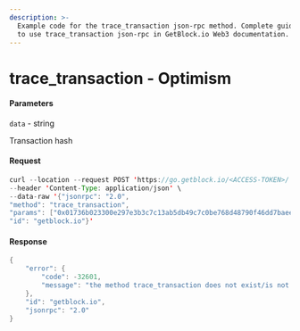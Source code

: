 ```yaml
---
description: >-
  Example code for the trace_transaction json-rpc method. Сomplete guide on how
  to use trace_transaction json-rpc in GetBlock.io Web3 documentation.
---
```


# trace\_transaction - Optimism

#### Parameters

`data` - string

Transaction hash

#### Request

```java
curl --location --request POST 'https://go.getblock.io/<ACCESS-TOKEN>/' \
--header 'Content-Type: application/json' \
--data-raw '{"jsonrpc": "2.0",
"method": "trace_transaction",
"params": ["0x01736b023300e297e3b3c7c13ab5db49c7c0be768d48790f46dd7baeefa7b047"],
"id": "getblock.io"}'
```

#### Response

```java
{
    "error": {
        "code": -32601,
        "message": "the method trace_transaction does not exist/is not available"
    },
    "id": "getblock.io",
    "jsonrpc": "2.0"
}
```
